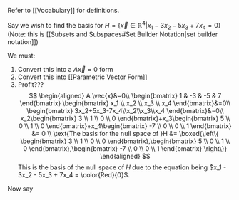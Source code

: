 Refer to [[Vocabulary]] for definitions.

Say we wish to find the basis for $H=\left\{ \vec{x} \in \mathbb{R}^4 | x_1 - 3x_2 - 5x_3 + 7x_4 = 0 \right\}$ (Note: this is [[Subsets and Subspaces#Set Builder Notation|set builder notation]])

We must:
1. Convert this into a $A \vec{x}=0$ form
2. Convert this into [[Parametric Vector Form]]
3. Profit???
$$
\begin{aligned}
A \vec{x}&=0\\
\begin{bmatrix} 1 & -3 & -5 & 7 \end{bmatrix} \begin{bmatrix} x_1 \\ x_2 \\ x_3 \\ x_4 \end{bmatrix}&=0\\
\begin{bmatrix} 3x_2+5x_3-7x_4\\x_2\\x_3\\x_4 \end{bmatrix}&=0\\
x_2\begin{bmatrix} 3 \\ 1 \\ 0 \\ 0 \end{bmatrix}+x_3\begin{bmatrix} 5 \\ 0 \\ 1 \\ 0 \end{bmatrix}+x_4\begin{bmatrix} -7 \\ 0 \\ 0 \\ 1 \end{bmatrix} &= 0 \\
\text{The basis for the null space of }H &= \boxed{\left\{ \begin{bmatrix} 3 \\ 1 \\ 0 \\ 0 \end{bmatrix},\begin{bmatrix} 5 \\ 0 \\ 1 \\ 0 \end{bmatrix},\begin{bmatrix} -7 \\ 0 \\ 0 \\ 1 \end{bmatrix} \right\}}
\end{aligned}
$$
This is the basis of the null space of $H$ due to the equation being $x_1 - 3x_2 - 5x_3 + 7x_4 = \color{Red}{0}$.

Now say 